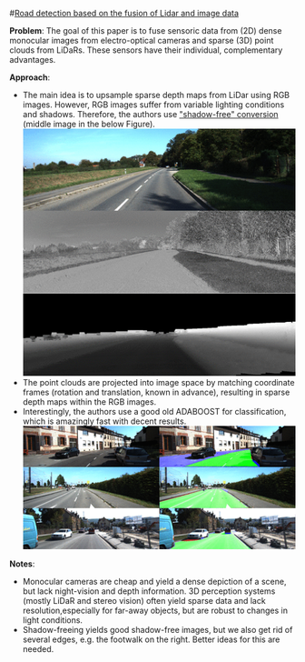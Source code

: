 #[Road detection based on the fusion of Lidar and image data](https://journals.sagepub.com/doi/full/10.1177/1729881417738102)

**Problem**: The goal of this paper is to fuse sensoric data from (2D) dense monocular images from electro-optical 
cameras and sparse (3D) point clouds from LiDaRs. These sensors have their individual, complementary advantages.

**Approach**:
* The main idea is to upsample sparse depth maps from LiDar using RGB images. However, RGB images 
suffer from variable lighting conditions and shadows. Therefore, the authors use
 ["shadow-free" conversion](https://ieeexplore.ieee.org/abstract/document/6957936) (middle image in the below Figure). 
![BILD](../images/shadow-free.png?raw=true "Wireframe001")
* The point clouds are projected into image space by matching coordinate frames (rotation and translation, known in advance), 
resulting in sparse depth maps within the RGB images.
* Interestingly, the authors use a good old ADABOOST for classification, which is amazingly fast 
with decent results.
![BILD](../images/segmentations.gif?raw=true "Wireframe001")

**Notes**:
* Monocular cameras are cheap and yield a dense depiction of a scene, but lack night-vision and depth
information. 3D perception systems (mostly LiDaR and stereo vision) often yield sparse data and lack resolution,especially for far-away objects, but are robust to changes in light
conditions.
* Shadow-freeing yields good shadow-free images, but we also get rid of several edges, e.g. the footwalk on the right. Better ideas
for this are needed.

